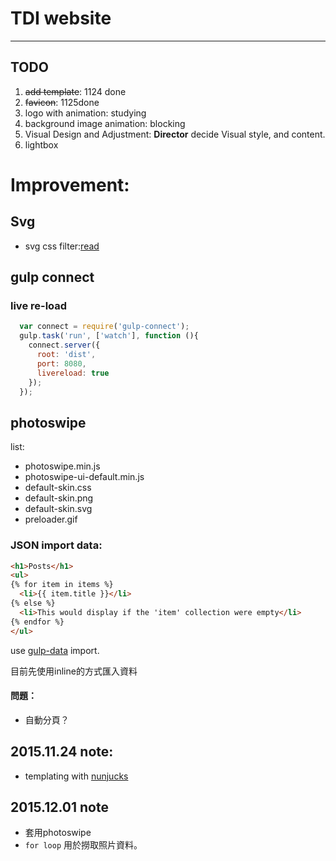 
# TDI website

***


## TODO

1. ~~add template~~: 1124 done
2. ~~favicon~~: 1125done
3. logo with animation: studying
4. background image animation: blocking
5. Visual Design and Adjustment: **Director** decide Visual style, and content.
6. lightbox


# Improvement:


## Svg

* svg css filter:[read](http://codepen.io/noahblon/post/coloring-svgs-in-css-background-images)


## gulp connect

### live re-load

```js
  var connect = require('gulp-connect');
  gulp.task('run', ['watch'], function (){
    connect.server({
      root: 'dist',
      port: 8080,
      livereload: true
    });
  });
```

## photoswipe

list:

* photoswipe.min.js
* photoswipe-ui-default.min.js
* default-skin.css
* default-skin.png
* default-skin.svg
* preloader.gif

### JSON import data:

```html
<h1>Posts</h1>
<ul>
{% for item in items %}
  <li>{{ item.title }}</li>
{% else %}
  <li>This would display if the 'item' collection were empty</li>
{% endfor %}
</ul>
```

use [gulp-data](https://www.npmjs.com/package/gulp-data) import.

目前先使用inline的方式匯入資料

#### 問題：

* 自動分頁？

## 2015.11.24 note:

* templating with [nunjucks](https://mozilla.github.io/nunjucks/)

## 2015.12.01 note

* 套用photoswipe
* `for loop` 用於撈取照片資料。
